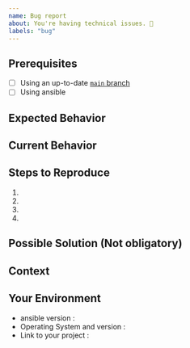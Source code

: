 ```yaml
---
name: Bug report
about: You're having technical issues. 🐞
labels: "bug"
---
```


<!-- Please use the following issue template or your issue will be closed -->

## Prerequisites

<!-- If the following boxes are not ALL checked, your issue is likely to be closed -->

- [ ] Using an up-to-date [`main` branch](https://github.com/adorsys-gis/openstack/tree/main)
- [ ] Using ansible

## Expected Behavior

<!--- What should have happened? -->

## Current Behavior

<!--- What went wrong? -->

## Steps to Reproduce

<!-- Add relevant code and/or a live example -->
<!-- Add stack traces -->

1.

2.

3.

4.

## Possible Solution (Not obligatory)

<!--- Suggest a reason for the bug or how to fix it. -->

## Context

<!--- How has this issue affected you? What are you trying to accomplish? -->
<!--- Did you make any changes to the boilerplate after cloning it? -->
<!--- Providing context helps us come up with a solution that is most useful in the real world -->

## Your Environment

<!--- Include as many relevant details about the environment you experienced the bug in -->

- ansible version :
- Operating System and version :
- Link to your project :
